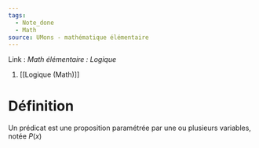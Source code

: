 ```yaml
---
tags:
  - Note_done
  - Math
source: UMons - mathématique élémentaire
---
```


Link : 
_Math élémentaire : Logique_
1. [[Logique (Math)]]

# Définition
Un prédicat est une proposition paramétrée par une ou plusieurs variables, notée $P(x)$